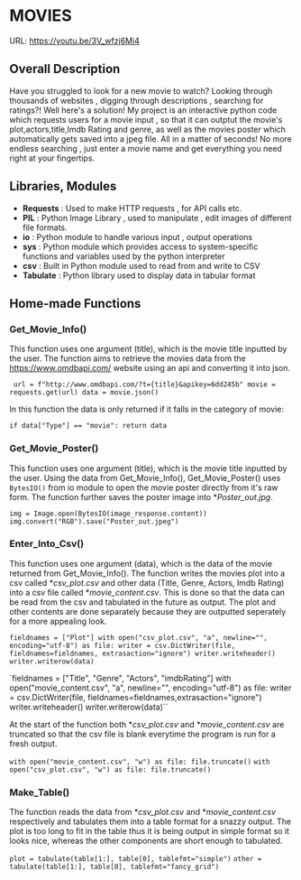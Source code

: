 # MOVIES
URL: https://youtu.be/3V_wfzj6Mi4

## Overall Description
Have you struggled to look for a new movie to watch? Looking through thousands of websites , digging through descriptions , searching for ratings?!
Well here's a solution!
My project is an interactive python code which requests users for a movie input , so that it can outptut the movie's plot,actors,title,Imdb Rating and genre, as well as the movies poster which automatically gets saved into a jpeg file. All in a matter of seconds! No more endless searching , just enter a movie name and get everything you need right at your fingertips.

## Libraries, Modules
- **Requests** : Used to make HTTP requests , for API calls etc.
- **PIL** : Python Image Library , used to manipulate , edit images of different file formats.
- **io** : Python module to handle various input , output operations
- **sys** : Python module which provides access to system-specific functions and variables used by the python interpreter
- **csv** : Built in Python module used to read from and write to CSV
- **Tabulate** : Python library used to display data in tabular format

## Home-made Functions

### Get_Movie_Info()
This function uses one argument (title), which is the movie title inputted by the user. The function aims to retrieve the movies data from the <https://www.omdbapi.com/> website using an api and converting it into json.

`` url = f"http://www.omdbapi.com/?t={title}&apikey=6dd245b"
movie = requests.get(url)
data = movie.json()``

In this function the data is only returned if it falls in the category of movie:

``if data["Type"] == "movie":
    return data``

### Get_Movie_Poster()
This function uses one argument (title), which is the movie title inputted by the user.
Using the data from Get_Movie_Info(), Get_Movie_Poster() uses ``BytesIO()`` from io module to open the movie poster directly from it's raw form. The function further saves the poster image into **Poster_out.jpg*.

``img = Image.open(BytesIO(image_response.content))
img.convert("RGB").save("Poster_out.jpeg")``

### Enter_Into_Csv()
This function uses one argument (data), which is the data of the movie returned from Get_Movie_Info(). The function writes the movies plot into a csv called **csv_plot.csv* and other data (Title, Genre, Actors, Imdb Rating) into a csv file called **movie_content.csv*. This is done so that the data can be read from the csv and tabulated in the future as output. The plot and other contents are done separately because they are outputted seperately for a more appealing look.

``fieldnames = ["Plot"]
with open("csv_plot.csv", "a", newline="", encoding="utf-8") as file:
    writer = csv.DictWriter(file, fieldnames=fieldnames, extrasaction="ignore")
    writer.writeheader()
    writer.writerow(data)``

`fieldnames = ["Title", "Genre", "Actors", "imdbRating"]
with open("movie_content.csv", "a", newline="", encoding="utf-8") as file:
    writer = csv.DictWriter(file, fieldnames=fieldnames,extrasaction="ignore")
    writer.writeheader()
    writer.writerow(data)``

At the start of the function both **csv_plot.csv* and **movie_content.csv* are truncated so that the csv file is blank everytime the program is run for a fresh output.

``with open("movie_content.csv", "w") as file:
    file.truncate()``
``with open("csv_plot.csv", "w") as file:
    file.truncate()``



### Make_Table()
The function reads the data from **csv_plot.csv* and **movie_content.csv* respectively and tabulates them into a table format for a snazzy output. The plot is too long to fit in the table thus it is being output in simple format so it looks nice, whereas the other components are short enough to tabulated.

``plot = tabulate(table[1:], table[0], tablefmt="simple")``
``other = tabulate(table[1:], table[0], tablefmt="fancy_grid")``





